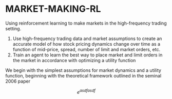 # MARKET-MAKING-RL
Using reinforcement learning to make markets in the high-frequency trading setting.

1. Use high-frequency trading data and market assumptions to create an accurate model of how stock pricing dynamics change over time as a function of mid-price, spread, number of limit and market orders, etc.
2. Train an agent to learn the best way to place market and limit orders in the market in accordance with optimizing a utility function

We begin with the simplest assumptions for market dynamics and a utility function, beginning with the theoretical framework outlined in the seminal 2006 paper 

$$e^{asdfasdf}$$
